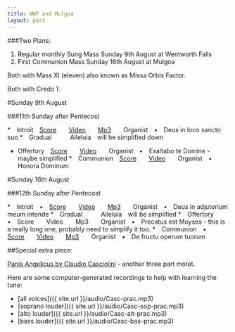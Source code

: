 ```yaml
---
title: WWF and Mulgoa
layout: post
---
```


###Two Plans:

1. Regular monthly Sung Mass Sunday 9th August at Wentworth Falls
2. First Communion Mass Sunday 16th August at Mulgoa

Both with Mass XI (eleven) also known as Missa Orbis Factor.

Both with Credo 1.

#Sunday 9th August

###11th Sunday after Pentecost

* Introit [Score](http://www.ccwatershed.org/pdfs/dcef_int_11th_sun_pentecost/download/)  [Video](http://www.ccwatershed.org/video/10539204/?return_url=/goupil/)  [Mp3](http://www.ccwatershed.org/audio/4591-introit-11th-sunday-after-pentecost-lully-hall/download/)  Organist • Deus in loco sancto suo
* Gradual   Alleluia will be simplified down
* Offertory [Score](http://www.ccwatershed.org/pdfs/dcef_off_11th_sun_pentecost/download/)  [Video](http://www.ccwatershed.org/video/10540680/?return_url=/goupil/)  Organist • Exaltabo te Domine - maybe simplified
* Communion [Score](http://www.ccwatershed.org/pdfs/dcef_com_11th_sun_pentecost/download/)  [Video](http://www.ccwatershed.org/video/10540901/?return_url=/goupil/)  Organist • Honora Dominum

#Sunday 16th August

###12th Sunday after Pentecost

* Introit • [Score](http://www.ccwatershed.org/pdfs/dcef_int_12th_sun_pentecost/download/)  [Video](http://www.ccwatershed.org/video/10544895/?return_url=/goupil/)  [Mp3](http://www.ccwatershed.org/audio/8335-solesmes-gajard-deus-adjutorium-meum-intende/download/)  Organist • Deus in adjutorium meum intende
* Gradual   Alleluia will be simplified
* Offertory • Score  Video  Mp3  Organist • Precatus est Moyses - this is a really long one, probably need to simplify it too.
* Communion • [Score](http://www.ccwatershed.org/pdfs/dcef_com_12th_sun_pentecost/download/)  [Video](http://www.ccwatershed.org/video/10543238/?return_url=/goupil/)  [Mp3](http://www.ccwatershed.org/audio/8242-de-fructu-operum-tuorum-domine-satiabitur-terra-ut/download/)  Organist • De fructu operum tuorum

##Special extra piece:

[Panis Angelicus by Claudio Casciolini][1] - another three part motet.

Here are some computer-generated recordings to help with learning the tune:

* [all voices]({{ site.url }}/audio/Casc-prac.mp3)
* [soprano louder]({{ site.url }}/audio/Casc-sop-prac.mp3)
* [alto louder]({{ site.url }}/audio/Casc-alt-prac.mp3)
* [bass louder]({{ site.url }}/audio/Casc-bas-prac.mp3)

[1]: http://www.cpdl.org/wiki/index.php/Panis_angelicus_a_3_(Claudio_Casciolini)
